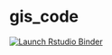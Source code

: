 # gis_code


<!-- badges: start -->
[![Launch Rstudio Binder](http://mybinder.org/badge_logo.svg)](https://mybinder.org/v2/gh/AnniHuo/UKincome/main?urlpath=rstudio)
<!-- badges: end -->